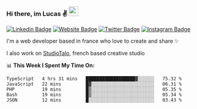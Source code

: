 ### Hi there, im Lucas ✌️ <img src="https://media.giphy.com/media/hvRJCLFzcasrR4ia7z/giphy.gif" width="25px">
[![Linkedin Badge](https://img.shields.io/badge/-LinkedIn-0e76a8?style=flat-square&logo=Linkedin&logoColor=white)](https://www.linkedin.com/in/lucasbellier/)
[![Website Badge](https://img.shields.io/badge/Website-3b5998?style=flat-square&logo=google-chrome&logoColor=white)](https://lucasblr.fr)
[![Twitter Badge](https://img.shields.io/badge/-Twitter-00acee?style=flat-square&logo=Twitter&logoColor=white)](https://twitter.com/ImJustLucas_)
[![Instagram Badge](https://img.shields.io/badge/-Instagram-e4405f?style=flat-square&logo=Instagram&logoColor=white)](https://instagram.com/luuucas.blr/)

I'm a web developer based in france who love to create and share ✨

I also work on [StudioTalo](https://talodev.fr), french based creative studio

📊 **This Week I Spent My Time On:**
<!--START_SECTION:waka-->
```text
TypeScript   4 hrs 31 mins   ██████████████████▓░░░░░░   75.32 % 
JavaScript   22 mins         █▓░░░░░░░░░░░░░░░░░░░░░░░   06.31 % 
PHP          19 mins         █▒░░░░░░░░░░░░░░░░░░░░░░░   05.35 % 
Bash         19 mins         █▒░░░░░░░░░░░░░░░░░░░░░░░   05.34 % 
JSON         12 mins         █░░░░░░░░░░░░░░░░░░░░░░░░   03.43 % 
```
<!--END_SECTION:waka-->
